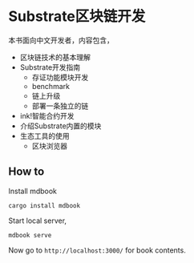 # Substrate区块链开发

本书面向中文开发者，内容包含，
- 区块链技术的基本理解
- Substrate开发指南
  - 存证功能模块开发
  - benchmark
  - 链上升级
  - 部署一条独立的链
- ink!智能合约开发
- 介绍Substrate内置的模块
- 生态工具的使用
  - 区块浏览器


## How to

Install mdbook

```shell
cargo install mdbook
```

Start local server,

```shell
mdbook serve
```

Now go to `http://localhost:3000/` for book contents.
